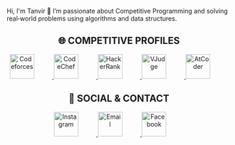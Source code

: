 Hi, I'm Tanvir 👋
I’m passionate about Competitive Programming and solving real‑world problems using algorithms and data structures.

<h2 align="center">🌐 COMPETITIVE PROFILES</h2>
<p align="center"> <a href="https://codeforces.com/profile/iamtanvir2003" target="_blank" rel="noopener noreferrer"> <img src="https://codeforces.org/s/85710/images/codeforces-sponsored-by-ton.png" alt="Codeforces" width="55" height="55" style="margin-right: 40px;"/> </a> <a href="https://www.codechef.com/users/tanvir_156" target="_blank" rel="noopener noreferrer"> <img src="https://cdn.codechef.com/images/cc-logo.svg" alt="CodeChef" width="55" height="55" style="margin-right: 40px;"/> </a> <a href="https://www.hackerrank.com/profile/iamtanvir2003" target="_blank" rel="noopener noreferrer"> <img src="https://cdn4.iconfinder.com/data/icons/logos-and-brands/512/160_Hackerrank_logo_logos-512.png" alt="HackerRank" width="55" height="55" style="margin-right: 40px;"/> </a> <a href="https://vjudge.net/user/tanvir_156" target="_blank" rel="noopener noreferrer"> <img src="https://i.imgur.com/6dQZi0P.png" alt="VJudge" width="55" height="55" style="margin-right: 40px;"/> </a> <a href="https://atcoder.jp/users/tanvir_156" target="_blank" rel="noopener noreferrer"> <img src="https://img.atcoder.jp/assets/atcoder.png" alt="AtCoder" width="55" height="55" style="margin-right: 40px;"/> </a> </p>
<h2 align="center">📱 SOCIAL & CONTACT</h2>
<p align="center"> <a href="https://www.instagram.com/_tanvir.17_" target="_blank" rel="noopener noreferrer"> <img src="https://upload.wikimedia.org/wikipedia/commons/a/a5/Instagram_icon.png" alt="Instagram" width="55" height="55" style="margin-right: 40px;"/> </a> <a href="mailto:iamtanvir2003@gmail.com" target="_blank" rel="noopener noreferrer"> <img src="https://cdn-icons-png.flaticon.com/512/732/732200.png" alt="Email" width="55" height="55" style="margin-right: 40px;"/> </a> <a href="https://www.facebook.com/md.tanvirhasanchowdhury2003" target="_blank" rel="noopener noreferrer"> <img src="https://upload.wikimedia.org/wikipedia/commons/5/51/Facebook_f_logo_%282019%29.svg" alt="Facebook" width="55" height="55" style="margin-right: 40px;"/> </a> </p>
